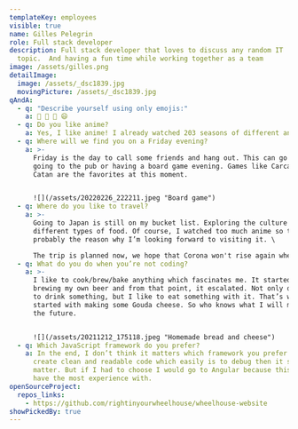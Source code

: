 ```yaml
---
templateKey: employees
visible: true
name: Gilles Pelegrin
role: Full stack developer
description: Full stack developer that loves to discuss any random IT
  topic.  And having a fun time while working together as a team
image: /assets/gilles.png
detailImage:
  image: /assets/_dsc1839.jpg
  movingPicture: /assets/_dsc1839.jpg
qAndA:
  - q: "Describe yourself using only emojis:"
    a: 🍺 🤘 🍳 😄
  - q: Do you like anime?
    a: Yes, I like anime! I already watched 203 seasons of different animes.
  - q: Where will we find you on a Friday evening?
    a: >-
      Friday is the day to call some friends and hang out. This can go from
      going to the pub or having a board game evening. Games like Carcassonne or
      Catan are the favorites at this moment.


      ![](/assets/20220226_222211.jpeg "Board game")
  - q: Where do you like to travel?
    a: >-
      Going to Japan is still on my bucket list. Exploring the culture and the
      different types of food. Of course, I watched too much anime so that is
      probably the reason why I’m looking forward to visiting it. \

      The trip is planned now, we hope that Corona won't rise again when we want to go.
  - q: What do you do when you’re not coding?
    a: >-
      I like to cook/brew/bake anything which fascinates me. It started with
      brewing my own beer and from that point, it escalated. Not only do I like
      to drink something, but I like to eat something with it. That’s why I also
      started with making some Gouda cheese. So who knows what I will make in
      the future.


      ![](/assets/20211212_175118.jpeg "Homemade bread and cheese")
  - q: Which JavaScript framework do you prefer?
    a: In the end, I don’t think it matters which framework you prefer. As long we
      create clean and readable code which easily is to debug then it should not
      matter. But if I had to choose I would go to Angular because this one I
      have the most experience with.
openSourceProject:
  repos_links:
    - https://github.com/rightinyourwheelhouse/wheelhouse-website
showPickedBy: true
---
```

